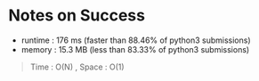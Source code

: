 # Notes on Success
+ runtime : 176 ms (faster than 88.46% of python3 submissions)
+ memory : 15.3 MB (less than 83.33% of python3 submissions)

> Time : O(N) , Space : O(1)
